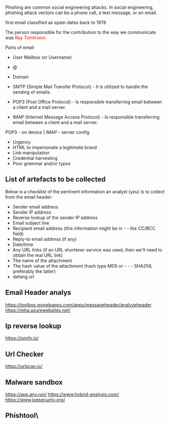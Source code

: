  Phishing are common social engineering attacks. In social engineering, phishing attack vectors can be a phone call, a text message, or an email.

  first email classified as spam dates back to 1978


   The person responsible for the contribution to the way we communicate was <font color=red>Ray Tomlinson.</font>

Parts of email
- User Mailbox (or Username)
- @
- Domain



- SMTP (Simple Mail Transfer Protocol) - It is utilized to handle the sending of emails. 
- POP3 (Post Office Protocol) - Is responsible transferring email between a client and a mail server. 
- IMAP (Internet Message Access Protocol) - Is responsible transferring email between a client and a mail server. 



POP3 - on device | IMAP - server config







- Urgency
- HTML to impersonate a legitimate brand
- Link manipulation
- Credential harvesting
- Poor grammar and/or typos




## List of artefacts to be collected

Below is a checklist of the pertinent information an analyst (you) is to collect from the email header:

- Sender email address
- Sender IP address
- Reverse lookup of the sender IP address
- Email subject line
- Recipient email address (this information might be in - - the CC/BCC field)
- Reply-to email address (if any)
- Date/time
- Any URL links (if an URL shortener service was used, then we'll need to obtain the real URL link)
- The name of the attachment
- The hash value of the attachment (hash type MD5 or - - - SHA256, preferably the latter)
- defang url


## Email Header analys
https://toolbox.googleapps.com/apps/messageheader/analyzeheader
https://mha.azurewebsites.net/



## Ip reverse lookup
https://ipinfo.io/

## Url Checker
https://urlscan.io/

## Malware sandbox 
 https://app.any.run/
 https://www.hybrid-analysis.com/
 https://www.joesecurity.org/


 ## Phishtool\




